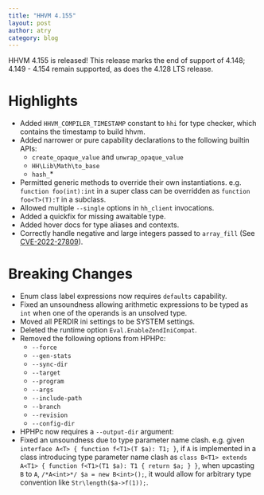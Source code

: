 ```yaml
---
title: "HHVM 4.155"
layout: post
author: atry
category: blog
---
```


HHVM 4.155 is released! This release marks the end of support of 4.148; 4.149 -
4.154 remain supported, as does the 4.128 LTS release.

# Highlights

* Added `HHVM_COMPILER_TIMESTAMP` constant to `hhi` for type checker, which contains the timestamp to build hhvm.
* Added narrower or pure capability declarations to the following builtin APIs:
  * `create_opaque_value` and `unwrap_opaque_value`
  * `HH\Lib\Math\to_base`
  * `hash_`*
* Permitted generic methods to override their own instantiations. e.g. `function
  foo(int):int` in a super class can be overridden as `function foo<T>(T):T` in a subclass.
* Allowed multiple `--single` options in `hh_client` invocations.
* Added a quickfix for missing awaitable type.
* Added hover docs for type aliases and contexts.
* Correctly handle negative and large integers passed to `array_fill` (See [CVE-2022-27809](https://cve.mitre.org/cgi-bin/cvename.cgi?name=CVE-2022-27809)).


# Breaking Changes

* Enum class label expressions now requires `defaults` capability.
* Fixed an unsoundness allowing arithmetic expressions to be typed as `int` when
  one of the operands is an unsolved type.
* Moved all PERDIR ini settings to be SYSTEM settings.
* Deleted the runtime option `Eval.EnableZendIniCompat`.
* Removed the following options from HPHPc:
  * `--force`
  * `--gen-stats`
  * `--sync-dir`
  * `--target` 
  * `--program`
  * `--args`
  * `--include-path`
  * `--branch`
  * `--revision`
  * `--config-dir`
* HPHPc now requires a `--output-dir` argument:
* Fixed an unsoundness due to type parameter name clash. e.g. given `interface
  A<T> { function f<T1>(T $a): T1; }`, if `A` is implemented in a class
  introducing type parameter name clash as `class B<T1> extends A<T1> { function
  f<T1>(T1 $a): T1 { return $a; } }`, when upcasting `B` to `A`, `/*A<int>*/ $a = new
  B<int>();`, it would allow for arbitrary type convention like
  `Str\length($a->f(1));`.
